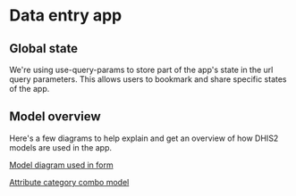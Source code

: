 # Data entry app

## Global state

We're using use-query-params to store part of the app's state in the url query
parameters. This allows users to bookmark and share specific states of the app.

## Model overview

Here's a few diagrams to help explain and get an overview of how DHIS2 models are used in the app.

[Model diagram used in form](./docs/category-combo-diagram.png)

[Attribute category combo model](./docs/attribute-category-combo-diagram.png)
